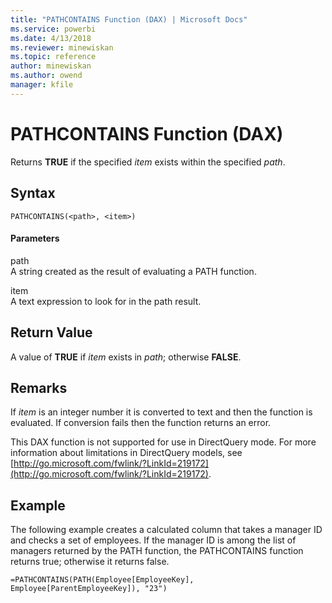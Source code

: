 ```yaml
---
title: "PATHCONTAINS Function (DAX) | Microsoft Docs"
ms.service: powerbi
ms.date: 4/13/2018
ms.reviewer: minewiskan
ms.topic: reference
author: minewiskan
ms.author: owend
manager: kfile
---
```

# PATHCONTAINS Function (DAX)
Returns **TRUE** if the specified *item* exists within the specified *path*.  
  
## Syntax  
  
```  
PATHCONTAINS(<path>, <item>)  
```  
  
#### Parameters  
path  
A string created as the result of evaluating a PATH function.  
  
item  
A text expression to look for in the path result.  
  
## Return Value  
A value of **TRUE** if *item* exists in *path*; otherwise **FALSE**.  
  
## Remarks  
If *item* is an integer number it is converted to text and then the function is evaluated. If conversion fails then the function returns an error.  
  
This DAX function is not supported for use in DirectQuery mode. For more information about limitations in DirectQuery models, see  [http://go.microsoft.com/fwlink/?LinkId=219172](http://go.microsoft.com/fwlink/?LinkId=219172).  
  
## Example  
The following example creates a calculated column that takes a manager ID and checks a set of employees. If the manager ID is among the list of managers returned by the PATH function, the PATHCONTAINS function returns true; otherwise it returns false.  
  
```  
=PATHCONTAINS(PATH(Employee[EmployeeKey], Employee[ParentEmployeeKey]), "23")  
```  
